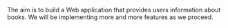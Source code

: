 The aim is to build a Web application that provides users information about books.
We will be implementing more and more features as we proceed.

